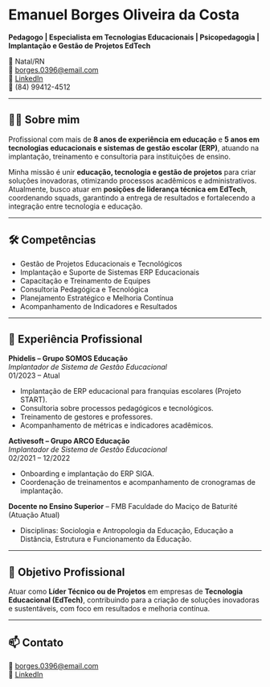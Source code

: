 # Emanuel Borges Oliveira da Costa

**Pedagogo | Especialista em Tecnologias Educacionais | Psicopedagogia | Implantação e Gestão de Projetos EdTech**

📍 Natal/RN  
📧 [borges.0396@email.com](mailto:borges.0396@gmail.com)  
🔗 [LinkedIn](https://www.linkedin.com/in/emanuelgescolar)  
📱 (84) 99412-4512  

---

## 👨‍💼 Sobre mim
Profissional com mais de **8 anos de experiência em educação** e **5 anos em tecnologias educacionais e sistemas de gestão escolar (ERP)**, atuando na implantação, treinamento e consultoria para instituições de ensino.  

Minha missão é unir **educação, tecnologia e gestão de projetos** para criar soluções inovadoras, otimizando processos acadêmicos e administrativos.  
Atualmente, busco atuar em **posições de liderança técnica em EdTech**, coordenando squads, garantindo a entrega de resultados e fortalecendo a integração entre tecnologia e educação.

---

## 🛠 Competências
- Gestão de Projetos Educacionais e Tecnológicos  
- Implantação e Suporte de Sistemas ERP Educacionais  
- Capacitação e Treinamento de Equipes  
- Consultoria Pedagógica e Tecnológica  
- Planejamento Estratégico e Melhoria Contínua  
- Acompanhamento de Indicadores e Resultados  

---

## 📂 Experiência Profissional

**Phidelis – Grupo SOMOS Educação**  
*Implantador de Sistema de Gestão Educacional*  
01/2023 – Atual  
- Implantação de ERP educacional para franquias escolares (Projeto START).  
- Consultoria sobre processos pedagógicos e tecnológicos.  
- Treinamento de gestores e professores.  
- Acompanhamento de métricas e indicadores acadêmicos.  

**Activesoft – Grupo ARCO Educação**  
*Implantador de Sistema de Gestão Educacional*  
02/2021 – 12/2022  
- Onboarding e implantação do ERP SIGA.  
- Coordenação de treinamentos e acompanhamento de cronogramas de implantação.  

**Docente no Ensino Superior** – FMB Faculdade do Maciço de Baturité (Atuação Atual)  
- Disciplinas: Sociologia e Antropologia da Educação, Educação a Distância, Estrutura e Funcionamento da Educação.

---

## 🎯 Objetivo Profissional
Atuar como **Líder Técnico ou de Projetos** em empresas de **Tecnologia Educacional (EdTech)**, contribuindo para a criação de soluções inovadoras e sustentáveis, com foco em resultados e melhoria contínua.

---

## 📫 Contato
📧 [borges.0396@email.com](mailto:borges.0396@email.com)  
🔗 [LinkedIn](https://www.linkedin.com/in/emanuelgescolar)  
